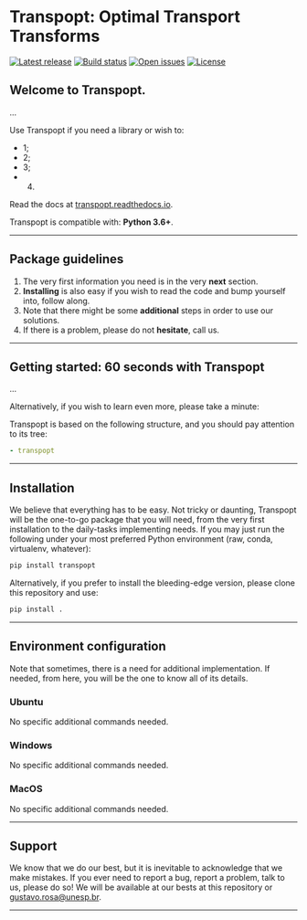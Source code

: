 # Transpopt: Optimal Transport Transforms

[![Latest release](https://img.shields.io/github/release/gugarosa/transpopt.svg)](https://github.com/gugarosa/transpopt/releases)
[![Build status](https://img.shields.io/travis/com/gugarosa/transpopt/master.svg)](https://github.com/gugarosa/transpopt/releases)
[![Open issues](https://img.shields.io/github/issues/gugarosa/transpopt.svg)](https://github.com/gugarosa/transpopt/issues)
[![License](https://img.shields.io/github/license/gugarosa/transpopt.svg)](https://github.com/gugarosa/transpopt/blob/master/LICENSE)

## Welcome to Transpopt.

...

Use Transpopt if you need a library or wish to:
* 1;
* 2;
* 3;
* 4.

Read the docs at [transpopt.readthedocs.io](https://transpopt.readthedocs.io).

Transpopt is compatible with: **Python 3.6+**.

---

## Package guidelines

1. The very first information you need is in the very **next** section.
2. **Installing** is also easy if you wish to read the code and bump yourself into, follow along.
3. Note that there might be some **additional** steps in order to use our solutions.
4. If there is a problem, please do not **hesitate**, call us.

---

## Getting started: 60 seconds with Transpopt

...

Alternatively, if you wish to learn even more, please take a minute:

Transpopt is based on the following structure, and you should pay attention to its tree:

```yaml
- transpopt
```

---

## Installation

We believe that everything has to be easy. Not tricky or daunting, Transpopt will be the one-to-go package that you will need, from the very first installation to the daily-tasks implementing needs. If you may just run the following under your most preferred Python environment (raw, conda, virtualenv, whatever):

```bash
pip install transpopt
```

Alternatively, if you prefer to install the bleeding-edge version, please clone this repository and use:

```bash
pip install .
```

---

## Environment configuration

Note that sometimes, there is a need for additional implementation. If needed, from here, you will be the one to know all of its details.

### Ubuntu

No specific additional commands needed.

### Windows

No specific additional commands needed.

### MacOS

No specific additional commands needed.

---

## Support

We know that we do our best, but it is inevitable to acknowledge that we make mistakes. If you ever need to report a bug, report a problem, talk to us, please do so! We will be available at our bests at this repository or gustavo.rosa@unesp.br.

---

